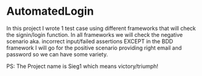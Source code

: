 # AutomatedLogin
In this project I wrote 1 test case using different frameworks that will check the signin/login function. In all frameworks we will check the negative scenario aka. incorrect input/failed assertions EXCEPT in the BDD framework I will go for the positive scenario providing right email and password so we can have some variety.

PS: The Project name is Sieg1 which means victory/triumph!

